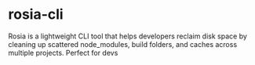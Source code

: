 # rosia-cli
Rosia is a lightweight CLI tool that helps developers reclaim disk space by cleaning up scattered node_modules, build folders, and caches across multiple projects.   Perfect for devs
